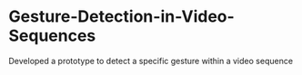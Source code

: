 # Gesture-Detection-in-Video-Sequences
Developed a prototype to detect a specific gesture within a video sequence
